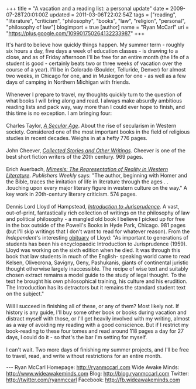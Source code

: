 +++
title = "A vacation and a reading list: a personal update"
date = 2009-07-28T20:01:00Z
updated = 2011-03-06T22:02:54Z
tags = ["reading", "literature", "criticism", "philosophy", "books", "law", "religion", "personal", "philosophy of law"]
blogimport = true
[author]
	name = "Ryan McCarl"
	uri = "https://plus.google.com/109901750264132233987"
+++

It's hard to believe how quickly things happen.  My summer term - roughly six hours a day, five days a week of education classes - is drawing to a close, and as of Friday afternoon I'll be free for an entire month (the life of a student is good - certainly beats two or three weeks of vacation over the course of a year).  I'll be in Colorado (Boulder, Telluride, Denver) for almost two weeks, in Chicago for one, and in Muskegon for one - as well as a few days of camping in Northern Michigan with friends.<br /><br />Whenever I prepare to travel, my thoughts quickly turn to the question of what books I will bring along and read.  I always make absurdly ambitious reading lists and pack way, way more than I could ever hope to finish, and this time is no exception.  I am bringing four:<br /><br />Charles Taylor, <em><a href="http://www.amazon.com/Secular-Age-Charles-Taylor/dp/0674026764">A Secular Age</a></em>.  About the rise of secularism in Western society.  Considered one of the most important books in the field of religious studies in recent decades.  Weighs in at a hefty 776 pages.<br /><br />John Cheever, <em><a href="http://www.amazon.com/John-Cheever-Collected-Stories-Writings/dp/1598530348/ref=sr_1_2?ie=UTF8&qid=1248827741&sr=8-2">Collected Stories and Other Writings</a></em>.  Cheever is one of the best short fiction writers of the 20th century.  969 pages.<br /><br />Erich Auerbach, <em><a href="http://www.amazon.com/Mimesis-Representation-Reality-Western-Literature/dp/069111336X/ref=sr_1_1?ie=UTF8&qid=1248826434&sr=8-1">Mimesis: The Representation of Reality in Western Literature</a></em>.  <em>Publishers Weekly</em> says: "The author, beginning with Homer and the Bible, traces the imitation of life in literature through the ages . . .touching upon every major literary figure in western culture on the way."  A key work in 20th-century literary criticism.  574 pages.<br /><br />Dennis Lord Lloyd of Hampstead, <em><a href="http://www.librarything.com/work/3078393/details">Introduction to Jurisprudence</a></em>.  A vast, out-of-print, fantastically rich collection of writings on the philosophy of law and political philosophy - a mangled old book I believe I picked up for free in the box outside of the Powell's Books in Hyde Park, Chicago.  981 pages (but I'll skip writings that I don't want to read for whatever reason).  From the <em>Independent</em>'s interesting <a href="http://www.independent.co.uk/news/people/obituary-lord-lloyd-of-hampstead-1477249.html">obituary</a> of Lloyd: "As important to generations of students has been his encyclopaedic Introduction to Jurisprudence (1959). Lloyd was working on the sixth edition when he died. It was through this book that law students in much of the English- speaking world came to read Kelsen, Olivecrona, Savigny, Geny, Pashukanis, giants of continental juristic thought otherwise largely inaccessible. The recipe of wise text and suitably chosen extract remains a model guide to the study of legal thought. To the text he brought his own philosophical training, his culture and his erudition. The Introduction has its detractors but it remains the standard student text on the subject."<br /><br />Will I succeed in finishing all of these, or any of them?  Most likely not.  If history is any guide, I'll buy some other book or books during vacation and distract myself with those, or I'll get heavily involved with my writing, almost as a way of avoiding my reading with a good conscience.  But if I restrict my book-reading to these four tomes and read around 118 pages a day for 27 days, I could do it - so that's the bar I'm setting for myself.<br /><br />I can't wait.  Two more days of finishing my summer projects, and I'll be free to travel, read, and write without restrictions for an entire month.<div class="blogger-post-footer">---
Ryan McCarl
Homepage: http://ryanmccarl.com
Wide Awake Minds: http://www.wideawakeminds.com
Blog: http://blog.ryanmccarl.com
Twitter: http://twitter.com/ryanmccarl
Facebook: http://fb.wideawakeminds.com</div>

